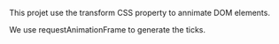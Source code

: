 This projet use the transform CSS property to annimate DOM elements. 

We use requestAnimationFrame to generate the ticks.